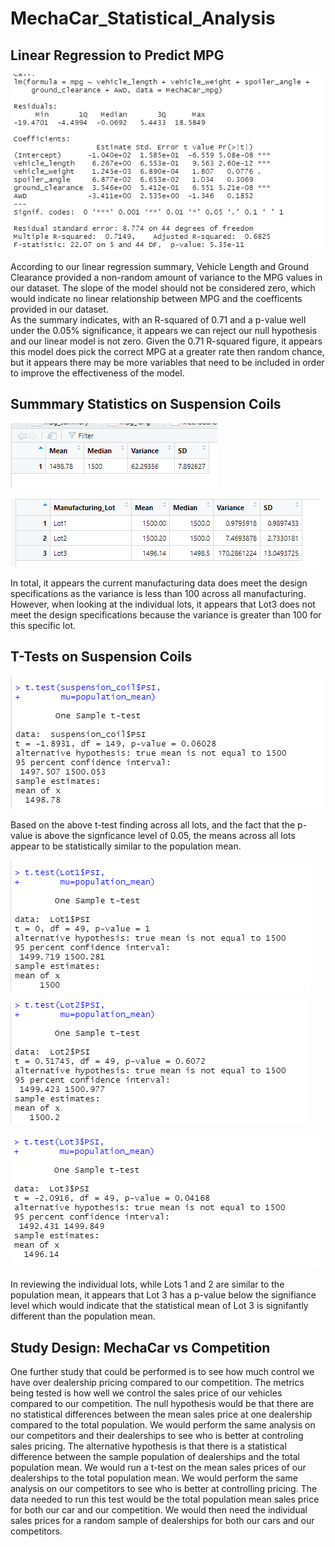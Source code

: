 # MechaCar_Statistical_Analysis

## Linear Regression to Predict MPG

![Regression Summary](https://github.com/kroman3105/MechaCar_Statistical_Analysis/blob/main/Images/Regression%20Summary.PNG)

According to our linear regression summary, Vehicle Length and Ground Clearance provided a non-random amount of variance to the MPG values in our dataset.
The slope of the model should not be considered zero, which would indicate no linear relationship between MPG and the coefficents provided in our dataset.   
As the summary indicates, with an R-squared of 0.71 and a p-value well under the 0.05% significance, it appears we can reject our null hypothesis and our linear
model is not zero.  Given the 0.71 R-squared figure, it appears this model does pick the correct MPG at a greater rate then random chance, but it appears there 
may be more variables that need to be included in order to improve the effectiveness of the model.

## Summmary Statistics on Suspension Coils

![Total](https://github.com/kroman3105/MechaCar_Statistical_Analysis/blob/main/Images/total_summary.PNG)

![Lot](https://github.com/kroman3105/MechaCar_Statistical_Analysis/blob/main/Images/lot_summary.PNG)

In total, it appears the current manufacturing data does meet the design specifications as the variance is less than 100 across all manufacturing.  However,
when looking at the individual lots, it appears that Lot3 does not meet the design specifications because the variance is greater than 100 for this specific lot.

## T-Tests on Suspension Coils

![T_Test](https://github.com/kroman3105/MechaCar_Statistical_Analysis/blob/main/Images/T-Test_All.PNG)

Based on the above t-test finding across all lots, and the fact that the p-value is above the signficance level of 0.05, the means across all lots appear to be
statistically similar to the population mean.

![T_Test1](https://github.com/kroman3105/MechaCar_Statistical_Analysis/blob/main/Images/T-Test_Lot1.PNG)

![T_Test2](https://github.com/kroman3105/MechaCar_Statistical_Analysis/blob/main/Images/T-Test_Lot2.PNG)

![T_Test3](https://github.com/kroman3105/MechaCar_Statistical_Analysis/blob/main/Images/T-Test_Lot3.PNG)

In reviewing the individual lots, while Lots 1 and 2 are similar to the population mean, it appears that Lot 3 has a p-value below the signifiance level which would
indicate that the statistical mean of Lot 3 is signifantly different than the population mean.

## Study Design: MechaCar vs Competition

One further study that could be performed is to see how much control we have over dealership pricing compared to our competition.  The metrics being tested is how well we control 
the sales price of our vehicles compared to our competition.  The null hypothesis would be that there are no statistical differences between the mean sales price at one dealership
compared to the total population.  We would perform the same analysis on our competitors and their dealerships to see who is better at controling sales pricing.  The alternative hypothesis is that there is a statistical
difference between the sample population of dealerships and the total population mean.  We would run a t-test on the mean sales prices of our dealerships to the total population mean.  We would perform the same analysis
on our competitors to see who is better at controlling pricing.  The data needed to run this test would be the total population mean sales price for both our car and our competition.  We would then need the individual sales
prices for a random sample of dealerships for both our cars and our competitors.     
